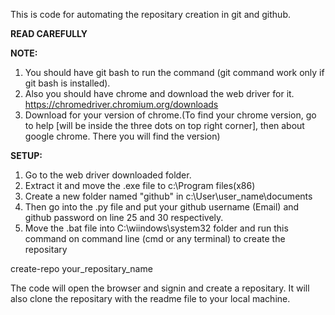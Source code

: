 This is code for automating the repositary creation in git and github.

**READ CAREFULLY**

**NOTE:**
1. You should have git bash to run the command (git command work only if git bash is installed).
2. Also you should have chrome and download the web driver for it. https://chromedriver.chromium.org/downloads
3. Download for your version of chrome.(To find your chrome version, go to help [will be inside the three dots on top right corner], then about google chrome. There you will find the version) 

**SETUP:**
1. Go to the web driver downloaded folder.
2. Extract it and move the .exe file to c:\Program files(x86)
3. Create a new folder named "github" in c:\User\user_name\documents
4. Then go into the .py file and put your github username (Email) and github password on line 25 and 30 respectively.  
5. Move the .bat file into C:\wiindows\system32 folder and run this command on command line (cmd or any terminal) to create the repositary
  
  create-repo your_repositary_name

The code will open the browser and signin and create a repositary.
It will also clone the repositary with the readme file to your local machine.
